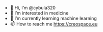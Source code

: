 - 👋 Hi, I’m @cybula320
- 👀 I’m interested in medicine
- 🌱 I’m currently learning machine learning
 - 📫 How to reach me https://creospace.eu

<!---
cybula320/cybula320 is a ✨ special ✨ repository because its `README.md` (this file) appears on your GitHub profile.
You can click the Preview link to take a look at your changes.
--->
